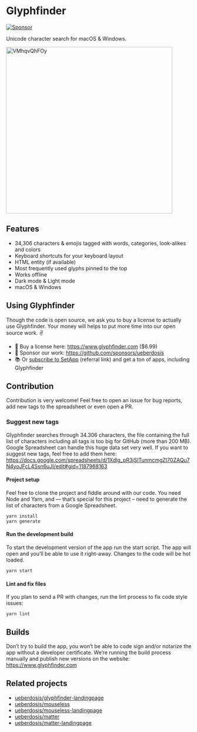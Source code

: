 # Glyphfinder

[![Sponsor](https://img.shields.io/static/v1?label=Sponsor&message=%E2%9D%A4&logo=GitHub)](https://github.com/sponsors/ueberdosis)

Unicode character search for macOS & Windows.

<img width="452" alt="VMhqvQhFOy" src="https://user-images.githubusercontent.com/2500670/87650646-40679f80-c752-11ea-9c21-e65f1b0097a9.png">

## Features

* 34,306 characters & emojis tagged with words, categories, look-alikes and colors
* Keyboard shortcuts for your keyboard layout
* HTML entity (if available)
* Most frequently used glyphs pinned to the top
* Works offline
* Dark mode & Light mode
* macOS & Windows

## Using Glyphfinder

Though the code is open source, we ask you to buy a license to actually use Glyphfinder. Your money will helps to put more time into our open source work. ✌️

* 🤑 Buy a license here: https://www.glyphfinder.com ($6.99)
* 💝 Sponsor our work: https://github.com/sponsors/ueberdosis
* 📚️ Or [subscribe to SetApp](https://go.setapp.com/stp268?refAppID=388&utm_medium=available_on_setapp_button&utm_source=388&utm_campaign=https://github.com/ueberdosis/glyphfinder) (referral link) and get a ton of apps, including Glyphfinder

## Contribution

Contribution is very welcome! Feel free to open an issue for bug reports, add new tags to the spreadsheet or even open a PR.

### Suggest new tags

Glyphfinder searches through 34.306 characters, the file containing the full list of characters including all tags is too big for GitHub (more than 200 MB). Google Spreadsheet can handle this huge data set very well. If you want to suggest new tags, feel free to add them here: https://docs.google.com/spreadsheets/d/1Xdlg_pR3jSlTunmcmgZI70ZAQu7N4yoJFcL4Ssn6uJI/edit#gid=1187968163

#### Project setup

Feel free to clone the project and fiddle around with our code. You need Node and Yarn, and — that’s special for this project – need to generate the list of characters from a Google Spreadsheet.

```
yarn install
yarn generate
```

#### Run the development build

To start the development version of the app run the start script. The app will open and you’ll be able to use it right-away. Changes to the code will be hot loaded.

```
yarn start
```

#### Lint and fix files

If you plan to send a PR with changes, run the lint process to fix code style issues:

```
yarn lint
```

## Builds

Don’t try to build the app, you won’t be able to code sign and/or notarize the app without a developer certificate. We’re running the build process manually and publish new versions on the website: https://www.glyphfinder.com

## Related projects

* [ueberdosis/glyphfinder-landingpage](https://github.com/ueberdosis/glyphfinder-landingpage)
* [ueberdosis/mouseless](https://github.com/ueberdosis/mouseless)
* [ueberdosis/mouseless-landingpage](https://github.com/ueberdosis/mouseless-landingpage)
* [ueberdosis/matter](https://github.com/ueberdosis/matter)
* [ueberdosis/matter-landingpage](https://github.com/ueberdosis/matter-landingpage)

